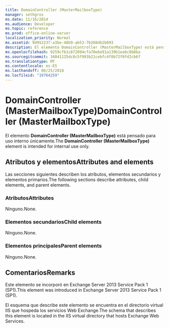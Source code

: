 ```yaml
---
title: DomainController (MasterMailboxType)
manager: sethgros
ms.date: 11/16/2014
ms.audience: Developer
ms.topic: reference
ms.prod: office-online-server
localization_priority: Normal
ms.assetid: 9d952237-a3be-48b9-ab53-7b268db2b693
description: El elemento DomainController (MasterMailboxType) está pensado para uso interno únicamente.
ms.openlocfilehash: 9259cfb1c872094cfa70e6e91a139b1ea6c8b8ba
ms.sourcegitcommit: 34041125dc8c5f993b21cebfc4f8b72f0fd2cb6f
ms.translationtype: MT
ms.contentlocale: es-ES
ms.lasthandoff: 06/25/2018
ms.locfileid: "19764259"
---
```

# <a name="domaincontroller-mastermailboxtype"></a><span data-ttu-id="03df0-103">DomainController (MasterMailboxType)</span><span class="sxs-lookup"><span data-stu-id="03df0-103">DomainController (MasterMailboxType)</span></span>

<span data-ttu-id="03df0-104">El elemento **DomainController (MasterMailboxType)** está pensado para uso interno únicamente.</span><span class="sxs-lookup"><span data-stu-id="03df0-104">The **DomainController (MasterMailboxType)** element is intended for internal use only.</span></span> 

## <a name="attributes-and-elements"></a><span data-ttu-id="03df0-105">Atributos y elementos</span><span class="sxs-lookup"><span data-stu-id="03df0-105">Attributes and elements</span></span>

<span data-ttu-id="03df0-106">Las secciones siguientes describen los atributos, elementos secundarios y elementos primarios.</span><span class="sxs-lookup"><span data-stu-id="03df0-106">The following sections describe attributes, child elements, and parent elements.</span></span>
  
### <a name="attributes"></a><span data-ttu-id="03df0-107">Atributos</span><span class="sxs-lookup"><span data-stu-id="03df0-107">Attributes</span></span>

<span data-ttu-id="03df0-108">Ninguno.</span><span class="sxs-lookup"><span data-stu-id="03df0-108">None.</span></span>
  
### <a name="child-elements"></a><span data-ttu-id="03df0-109">Elementos secundarios</span><span class="sxs-lookup"><span data-stu-id="03df0-109">Child elements</span></span>

<span data-ttu-id="03df0-110">Ninguno.</span><span class="sxs-lookup"><span data-stu-id="03df0-110">None.</span></span>
  
### <a name="parent-elements"></a><span data-ttu-id="03df0-111">Elementos principales</span><span class="sxs-lookup"><span data-stu-id="03df0-111">Parent elements</span></span>

<span data-ttu-id="03df0-112">Ninguno.</span><span class="sxs-lookup"><span data-stu-id="03df0-112">None.</span></span>
  
## <a name="remarks"></a><span data-ttu-id="03df0-113">Comentarios</span><span class="sxs-lookup"><span data-stu-id="03df0-113">Remarks</span></span>

<span data-ttu-id="03df0-114">Este elemento se incorporó en Exchange Server 2013 Service Pack 1 (SP1).</span><span class="sxs-lookup"><span data-stu-id="03df0-114">This element was introduced in Exchange Server 2013 Service Pack 1 (SP1).</span></span>
  
<span data-ttu-id="03df0-115">El esquema que describe este elemento se encuentra en el directorio virtual IIS que hospeda los servicios Web Exchange.</span><span class="sxs-lookup"><span data-stu-id="03df0-115">The schema that describes this element is located in the IIS virtual directory that hosts Exchange Web Services.</span></span>
  

